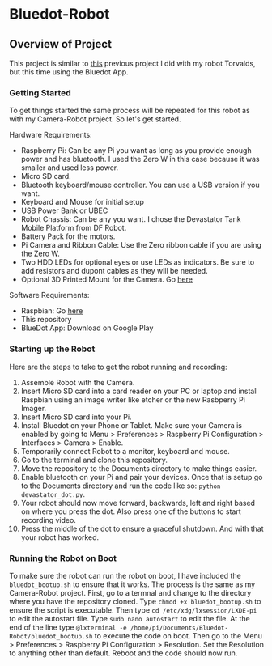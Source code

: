 # Bluedot-Robot

## Overview of Project

This project is similar to [this](https://github.com/sentairanger/Camera-Robot) previous project I did with my robot Torvalds, but this time using the Bluedot App. 

### Getting Started

To get things started the same process will be repeated for this robot as with my Camera-Robot project. So let's get started.

Hardware Requirements:
* Raspberry Pi: Can be any Pi you want as long as you provide enough power and has bluetooth. I used the Zero W in this case because it was smaller and used less power. 
* Micro SD card.
* Bluetooth keyboard/mouse controller. You can use a USB version if you want.
* Keyboard and Mouse for initial setup
* USB Power Bank or UBEC
* Robot Chassis: Can be any you want. I chose the Devastator Tank Mobile Platform from DF Robot. 
* Battery Pack for the motors.
* Pi Camera and Ribbon Cable: Use the Zero ribbon cable if you are using the Zero W.
* Two HDD LEDs for optional eyes or use LEDs as indicators. Be sure to add resistors and dupont cables as they will be needed.
* Optional 3D Printed Mount for the Camera. Go [here](https://www.youtube.com/redirect?v=pK0XvjiP2qk&event=video_description&q=https%3A%2F%2Fwww.tinkercad.com%2Fthings%2Fhn6jajTg5Sv-pidevcammount&redir_token=5HilQU2EE7I65Pj-rn8G7S3pxvl8MTU4NDQ5MDk4MEAxNTg0NDA0NTgw)

Software Requirements:
* Raspbian: Go [here](https://www.raspberrypi.org/downloads/raspbian/)
* This repository
* BlueDot App: Download on Google Play

### Starting up the Robot

Here are the steps to take to get the robot running and recording:

1. Assemble Robot with the Camera.
2. Insert Micro SD card into a card reader on your PC or laptop and install Raspbian using an image writer like etcher or the new Rasbperry Pi Imager.
3. Insert Micro SD card into your Pi.
4. Install Bluedot on your Phone or Tablet. Make sure your Camera is enabled by going to Menu > Preferences > Raspberry Pi Configuration > Interfaces > Camera > Enable.
5. Temporarily connect Robot to a monitor, keyboard and mouse.
6. Go to the terminal and clone this repository. 
7. Move the repository to the Documents directory to make things easier.
8. Enable bluetooth on your Pi and pair your devices. Once that is setup go to the Documents directory and run the code like so: `python devastator_dot.py`.
9. Your robot should now move forward, backwards, left and right based on where you press the dot. Also press one of the buttons to start recording video.
10. Press the middle of the dot to ensure a graceful shutdown. And with that your robot has worked.

### Running the Robot on Boot

To make sure the robot can run the robot on boot, I have included the `bluedot_bootup.sh` to ensure that it works. The process is the same as my Camera-Robot project. First, go to a termnal and change to the directory where you have the repository cloned. Type `chmod +x bluedot_bootup.sh` to ensure the script is executable. Then type `cd /etc/xdg/lxsession/LXDE-pi` to edit the autostart file. Type `sudo nano autostart` to edit the file. At the end of the line type `@lxterminal -e /home/pi/Documents/Bluedot-Robot/bluedot_bootup.sh` to execute the code on boot. Then go to the Menu > Preferences > Raspberry Pi Configuration > Resolution. Set the Resolution to anything other than default. Reboot and the code should now run. 
